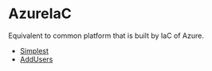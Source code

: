 # AzureIaC
Equivalent to common platform that is built by IaC of Azure.

- [Simplest](./Simplest/README.md)
- [AddUsers](./AddUsers/README.md)

